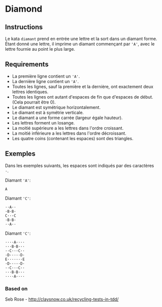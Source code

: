 # Diamond

## Instructions

Le kata `diamant` prend en entrée une lettre et la sort dans un diamant
forme. Étant donné une lettre, il imprime un diamant commençant par `'A'`, avec le
lettre fournie au point le plus large.

## Requirements

- La première ligne contient un `'A'`.
- La dernière ligne contient un `'A'`.
- Toutes les lignes, sauf la première et la dernière, ont exactement deux lettres identiques.
- Toutes les lignes ont autant d'espaces de fin que d'espaces de début. (Cela pourrait être 0).
- Le diamant est symétrique horizontalement.
- Le diamant est à symétrie verticale.
- Le diamant a une forme carrée (largeur égale hauteur).
- Les lettres forment un losange.
- La moitié supérieure a les lettres dans l'ordre croissant.
- La moitié inférieure a les lettres dans l'ordre décroissant.
- Les quatre coins (contenant les espaces) sont des triangles.

## Exemples

Dans les exemples suivants, les espaces sont indiqués par des caractères `·`.

Diamant `'A'`:

```text
A
```

Diamant `'C'`:

```text
··A··
·B·B·
C···C
·B·B·
··A··
```

Diamant `'C'`:

```text
····A····
···B·B···
··C···C··
·D·····D·
E·······E
·D·····D·
··C···C··
···B·B···
····A····
```

### Based on

Seb Rose - http://claysnow.co.uk/recycling-tests-in-tdd/
